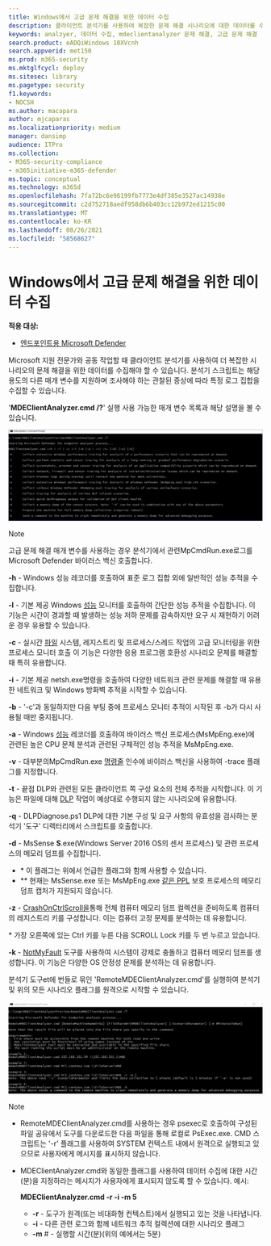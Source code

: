 ```yaml
---
title: Windows에서 고급 문제 해결을 위한 데이터 수집
description: 클라이언트 분석기를 사용하여 복잡한 문제 해결 시나리오에 대한 데이터를 수집하는 방법을 설명합니다.
keywords: analzyer, 데이터 수집, mdeclientanalyzer 문제 해결, 고급 문제 해결
search.product: eADQiWindows 10XVcnh
search.appverid: met150
ms.prod: m365-security
ms.mktglfcycl: deploy
ms.sitesec: library
ms.pagetype: security
f1.keywords:
- NOCSH
ms.author: macapara
author: mjcaparas
ms.localizationpriority: medium
manager: dansimp
audience: ITPro
ms.collection:
- M365-security-compliance
- m365initiative-m365-defender
ms.topic: conceptual
ms.technology: m365d
ms.openlocfilehash: 7fa72bc6e96199fb7773e4df385e3527ac14938e
ms.sourcegitcommit: c2d752718aedf958db6b403cc12b972ed1215c00
ms.translationtype: MT
ms.contentlocale: ko-KR
ms.lasthandoff: 08/26/2021
ms.locfileid: "58568627"
---
```

# <a name="data-collection-for-advanced-troubleshooting-on-windows"></a>Windows에서 고급 문제 해결을 위한 데이터 수집

**적용 대상:**
- [엔드포인트용 Microsoft Defender](https://go.microsoft.com/fwlink/p/?linkid=2146631)

Microsoft 지원 전문가와 공동 작업할 때 클라이언트 분석기를 사용하여 더 복잡한 시나리오의 문제 해결을 위한 데이터를 수집해야 할 수 있습니다. 분석기 스크립트는 해당 용도의 다른 매개 변수를 지원하며 조사해야 하는 관찰된 증상에 따라 특정 로그 집합을 수집할 수 있습니다.

'**MDEClientAnalyzer.cmd /?**' 실행 사용 가능한 매개 변수 목록과 해당 설명을 볼 수 있습니다.

![명령줄에 있는 클라이언트 분석기 매개 변수의 이미지입니다.](images/d89a1c04cf8441e4df72005879871bd0.png)

> [!NOTE]
> 고급 문제 해결 매개 변수를 사용하는 경우 [](/windows/security/threat-protection/microsoft-defender-antivirus/collect-diagnostic-data-update-compliance) 분석기에서 관련MpCmdRun.exe로그를 Microsoft Defender 바이러스 백신 호출합니다.

**-h** - [](/windows-hardware/test/wpt/wpr-command-line-options) Windows 성능 레코더를 호출하여 표준 로그 집합 외에 일반적인 성능 추적을 수집합니다.

**-l** - 기본 제공 Windows [성능](/windows-server/remote/remote-desktop-services/rds-rdsh-performance-counters) 모니터를 호출하여 간단한 성능 추적을 수집합니다. 이 기능은 시간이 경과할 때 발생하는 성능 저하 문제를 감속하지만 요구 시 재현하기 어려운 경우 유용할 수 있습니다.

**-c** - 실시간 [파일](/sysinternals/downloads/procmon) 시스템, 레지스트리 및 프로세스/스레드 작업의 고급 모니터링을 위한 프로세스 모니터 호출 이 기능은 다양한 응용 프로그램 호환성 시나리오 문제를 해결할 때 특히 유용합니다.

**-i** - 기본 제공 [](/windows/win32/winsock/netsh-exe)netsh.exe명령을 호출하여 다양한 네트워크 관련 문제를 해결할 때 유용한 네트워크 및 Windows 방화벽 추적을 시작할 수 있습니다.

**-b** - '-c'과 동일하지만 다음 부팅 중에 프로세스 모니터 추적이 시작된 후 -b가 다시 사용될 때만 중지됩니다.

**-a** - Windows [성능](/windows-hardware/test/wpt/wpr-command-line-options) 레코더를 호출하여 바이러스 백신 프로세스(MsMpEng.exe)에 관련된 높은 CPU 문제 분석과 관련된 구체적인 성능 추적을 MsMpEng.exe.

**-v** - 대부분의MpCmdRun.exe [ 명령줄](/windows/security/threat-protection/microsoft-defender-antivirus/command-line-arguments-microsoft-defender-antivirus) 인수에 바이러스 백신을 사용하여 -trace 플래그를 지정합니다.

**-t** - 끝점 DLP와 관련된 모든 클라이언트 쪽 구성 요소의 전체 추적을 시작합니다. 이 기능은 파일에 대해 [DLP](/microsoft-365/compliance/endpoint-dlp-learn-about#endpoint-activities-you-can-monitor-and-take-action-on) 작업이 예상대로 수행되지 않는 시나리오에 유용합니다.

**-q** - DLPDiagnose.ps1 DLP에 대한 기본 구성 및 요구 사항의 유효성을 검사하는 분석기 '도구' 디렉터리에서 스크립트를 호출합니다.

**-d** - MsSense **S**.exe(Windows Server 2016 OS의 센서 프로세스) 및 관련 프로세스의 메모리 덤프를 수집합니다.

- \* 이 플래그는 위에서 언급한 플래그와 함께 사용할 수 있습니다.
- \*\* 현재는 MsSense.exe 또는 MsMpEng.exe [같은 PPL](/windows-hardware/drivers/install/early-launch-antimalware) 보호 프로세스의 메모리 덤프 캡처가 지원되지 않습니다.

**-z** - [CrashOnCtrlScroll을](/windows-hardware/drivers/debugger/forcing-a-system-crash-from-the-keyboard)통해 전체 컴퓨터 메모리 덤프 컬렉션을 준비하도록 컴퓨터의 레지스트리 키를 구성합니다. 이는 컴퓨터 고정 문제를 분석하는 데 유용합니다.

\* 가장 오른쪽에 있는 Ctrl 키를 누른 다음 SCROLL Lock 키를 두 번 누르고 있습니다.

**-k** - [NotMyFault](/sysinternals/downloads/notmyfault) 도구를 사용하여 시스템이 강제로 충돌하고 컴퓨터 메모리 덤프를 생성합니다. 이 기능은 다양한 OS 안정성 문제를 분석하는 데 유용합니다.

분석기 도구et에 번들로 묶인 'RemoteMDEClientAnalyzer.cmd'를 실행하여 분석기 및 위의 모든 시나리오 플래그를 원격으로 시작할 수 있습니다.

![분석기 정보가 있는 명령줄의 이미지입니다.](images/57cab9d82d08f672a92bf9e748ac9572.png)

> [!NOTE]
>
> - RemoteMDEClientAnalyzer.cmd를 사용하는 경우 psexec로 호출하여 구성된 파일 공유에서 도구를 다운로드한 다음 파일을 통해 로컬로 PsExec.exe.
    CMD 스크립트는 '-r' 플래그를 사용하여 SYSTEM 컨텍스트 내에서 원격으로 실행되고 있으므로 사용자에게 메시지를 표시하지 않습니다.
> - MDEClientAnalyzer.cmd와 동일한 플래그를 사용하여 데이터 수집에 대한 시간(분)을 지정하라는 메시지가 사용자에게 표시되지 않도록 할 수 있습니다. 예시:
>
>    **MDEClientAnalyzer.cmd -r -i -m 5**
>
>   - **-r** - 도구가 원격(또는 비대화형 컨텍스트)에서 실행되고 있는 것을 나타냅니다.
>   - **-i** - 다른 관련 로그와 함께 네트워크 추적 컬렉션에 대한 시나리오 플래그
>   - **-m** \# - 실행할 시간(분)(위의 예에서는 5분)
